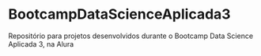 # BootcampDataScienceAplicada3

Repositório para projetos desenvolvidos durante o Bootcamp Data Science Aplicada 3, na Alura
